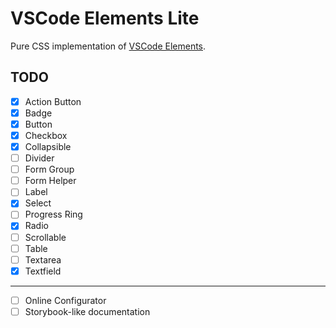 # VSCode Elements Lite

Pure CSS implementation of [VSCode Elements](https://vscode-elements.github.io).

## TODO

- [x] Action Button
- [x] Badge
- [x] Button
- [x] Checkbox
- [x] Collapsible
- [ ] Divider
- [ ] Form Group
- [ ] Form Helper
- [ ] Label
- [x] Select
- [ ] Progress Ring
- [x] Radio
- [ ] Scrollable
- [ ] Table
- [ ] Textarea
- [x] Textfield

---

- [ ] Online Configurator
- [ ] Storybook-like documentation
